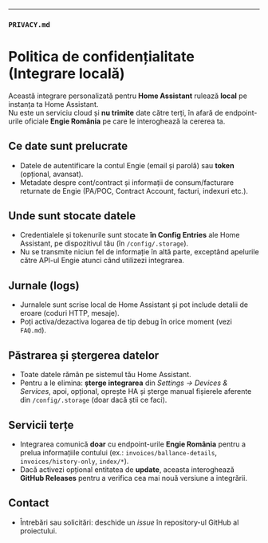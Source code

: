 
---

### `PRIVACY.md`
# Politica de confidențialitate (Integrare locală)

Această integrare personalizată pentru **Home Assistant** rulează **local** pe instanța ta Home Assistant.  
Nu este un serviciu cloud și **nu trimite** date către terți, în afară de endpoint-urile oficiale **Engie România** pe care le interoghează la cererea ta.

## Ce date sunt prelucrate
- Datele de autentificare la contul Engie (email și parolă) sau **token** (opțional, avansat).
- Metadate despre cont/contract și informații de consum/facturare returnate de Engie (PA/POC, Contract Account, facturi, indexuri etc.).

## Unde sunt stocate datele
- Credentialele și tokenurile sunt stocate **în Config Entries** ale Home Assistant, pe dispozitivul tău (în `/config/.storage`).  
- Nu se transmite niciun fel de informație în altă parte, exceptând apelurile către API-ul Engie atunci când utilizezi integrarea.

## Jurnale (logs)
- Jurnalele sunt scrise local de Home Assistant și pot include detalii de eroare (coduri HTTP, mesaje).  
- Poți activa/dezactiva logarea de tip debug în orice moment (vezi `FAQ.md`).

## Păstrarea și ștergerea datelor
- Toate datele rămân pe sistemul tău Home Assistant.  
- Pentru a le elimina: **șterge integrarea** din *Settings → Devices & Services*, apoi, opțional, oprește HA și șterge manual fișierele aferente din `/config/.storage` (doar dacă știi ce faci).

## Servicii terțe
- Integrarea comunică **doar** cu endpoint-urile **Engie România** pentru a prelua informațiile contului (ex.: `invoices/ballance-details`, `invoices/history-only`, `index/*`).  
- Dacă activezi opțional entitatea de **update**, aceasta interoghează **GitHub Releases** pentru a verifica cea mai nouă versiune a integrării.

## Contact
- Întrebări sau solicitări: deschide un *issue* în repository-ul GitHub al proiectului.
